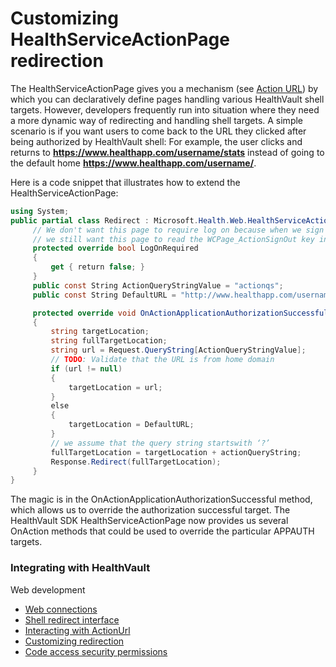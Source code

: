 Customizing HealthServiceActionPage redirection
===============================================

The HealthServiceActionPage gives you a mechanism (see <a href="action-url.md" id="PageContent_14081_2">Action URL</a>) by which you can declaratively define pages handling various HealthVault shell targets. However, developers frequently run into situation where they need a more dynamic way of redirecting and handling shell targets. A simple scenario is if you want users to come back to the URL they clicked after being authorized by HealthVault shell: For example, the user clicks and returns to **https://www.healthapp.com/username/stats** instead of going to the default home **https://www.healthapp.com/username/**.

Here is a code snippet that illustrates how to extend the HealthServiceActionPage:

```c#
using System;
public partial class Redirect : Microsoft.Health.Web.HealthServiceActionPage {
     // We don't want this page to require log on because when we sign out,    
     // we still want this page to read the WCPage_ActionSignOut key in the     
     protected override bool LogOnRequired     
     {
         get { return false; }    
     }
     public const String ActionQueryStringValue = "actionqs";
     public const String DefaultURL = "http://www.healthapp.com/username";    

     protected override void OnActionApplicationAuthorizationSuccessful(string action, string actionQueryString) 
     {        
         string targetLocation;        
         string fullTargetLocation;        
         string url = Request.QueryString[ActionQueryStringValue];        
         // TODO: Validate that the URL is from home domain         
         if (url != null)        
         {            
             targetLocation = url;        
         } 
         else        
         {            
             targetLocation = DefaultURL;         
         }        
         // we assume that the query string startswith ‘?’        
         fullTargetLocation = targetLocation + actionQueryString;        
         Response.Redirect(fullTargetLocation);    
     }
}
```

The magic is in the OnActionApplicationAuthorizationSuccessful method, which allows us to override the authorization successful target. The HealthVault SDK HealthServiceActionPage now provides us several OnAction methods that could be used to override the particular APPAUTH targets.

### Integrating with HealthVault

Web development

-   <a href="web-connectivity.md" id="RightRailLinkListSection_14081_9">Web connections</a>
-   <a href="shell-redirect-interface.md" id="RightRailLinkListSection_14081_10">Shell redirect interface</a>
-   <a href="action-url.md" id="RightRailLinkListSection_14081_11">Interacting with ActionUrl</a>
-   <a href="action-url-custom-redirection.md" id="RightRailLinkListSection_14081_12">Customizing redirection</a>
-   <a href="code-security-requirements.md" id="RightRailLinkListSection_14081_13">Code access security permissions</a>

